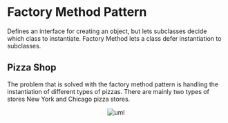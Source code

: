 # Factory Method Pattern

Defines an interface for creating an object, but lets subclasses decide which class to instantiate. Factory Method lets a class defer instantiation to subclasses.

## Pizza Shop

The problem that is solved with the factory method pattern is handling the instantiation of different types of pizzas. There are mainly two types of stores New York and Chicago pizza stores.

<div align="center">
    <img src="https://user-images.githubusercontent.com/56651041/218298531-c6c0bf65-b5f0-4632-b31a-02086bb4bb29.png" alt="uml">
</div>
